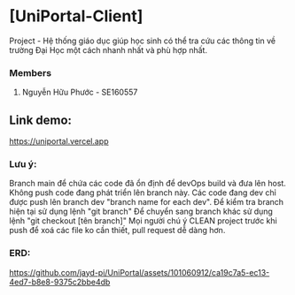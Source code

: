 # [UniPortal-Client]

Project - Hệ thống giáo dục giúp học sinh có thể tra cứu các thông tin về trường Đại Học một cách nhanh nhất và phù hợp nhất.

### Members

1. Nguyễn Hữu Phước - SE160557

## Link demo:

https://uniportal.vercel.app

### Lưu ý:

Branch main để chứa các code đã ổn định để devOps build và đưa lên host. Không push code đang phát triển lên branch này.
Các code đang dev chỉ được push lên branch dev "branch name for each dev".
Để kiểm tra branch hiện tại sử dụng lệnh "git branch"
Để chuyển sang branch khác sử dụng lệnh "git checkout [tên branch]"
Mọi người chú ý CLEAN project trước khi push để xoá các file ko cần thiết, pull request dễ dàng hơn.

### ERD:

https://github.com/jayd-pi/UniPortal/assets/101060912/ca19c7a5-ec13-4ed7-b8e8-9375c2bbe4db
